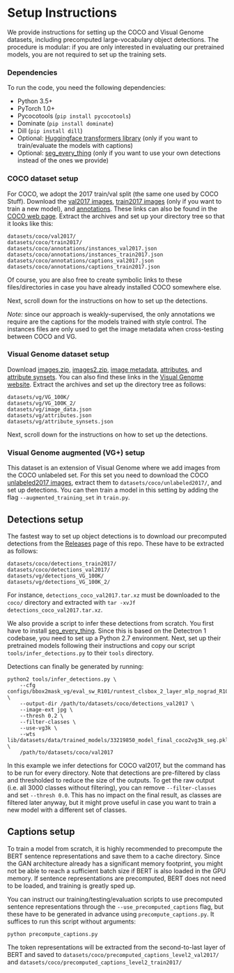 # Setup Instructions
We provide instructions for setting up the COCO and Visual Genome datasets, including precomputed large-vocabulary object detections. The procedure is modular: if you are only interested in evaluating our pretrained models, you are not required to set up the training sets.

### Dependencies
To run the code, you need the following dependencies:
- Python 3.5+
- PyTorch 1.0+
- Pycocotools (`pip install pycocotools`)
- Dominate (`pip install dominate`)
- Dill (`pip install dill`)
- Optional: [Huggingface transformers library](https://github.com/huggingface/transformers) (only if you want to train/evaluate the models with captions)
- Optional: [seg_every_thing](https://github.com/ronghanghu/seg_every_thing) (only if you want to use your own detections instead of the ones we provide)

### COCO dataset setup
For COCO, we adopt the 2017 train/val split (the same one used by COCO Stuff). Download the [val2017 images](http://images.cocodataset.org/zips/val2017.zip), [train2017 images](http://images.cocodataset.org/zips/train2017.zip) (only if you want to train a new model), and [annotations](http://images.cocodataset.org/annotations/annotations_trainval2017.zip). These links can also be found in the [COCO web page](https://cocodataset.org/#download).  Extract the archives and set up your directory tree so that it looks like this:

```
datasets/coco/val2017/
datasets/coco/train2017/
datasets/coco/annotations/instances_val2017.json
datasets/coco/annotations/instances_train2017.json
datasets/coco/annotations/captions_val2017.json
datasets/coco/annotations/captions_train2017.json
```
Of course, you are also free to create symbolic links to these files/directories in case you have already installed COCO somewhere else.

Next, scroll down for the instructions on how to set up the detections.

*Note:* since our approach is weakly-supervised, the only annotations we require are the captions for the models trained with style control. The instances files are only used to get the image metadata when cross-testing between COCO and VG.

### Visual Genome dataset setup
Download [images.zip](https://cs.stanford.edu/people/rak248/VG_100K_2/images.zip), [images2.zip](https://cs.stanford.edu/people/rak248/VG_100K_2/images2.zip), [image metadata](https://visualgenome.org/static/data/dataset/image_data.json.zip), [attributes](https://visualgenome.org/static/data/dataset/attributes.json.zip), and [attribute synsets](https://visualgenome.org/static/data/dataset/attribute_synsets.json.zip). You can also find these links in the [Visual Genome website](https://visualgenome.org/). Extract the archives and set up the directory tree as follows:
```
datasets/vg/VG_100K/
datasets/vg/VG_100K_2/
datasets/vg/image_data.json
datasets/vg/attributes.json
datasets/vg/attribute_synsets.json
```

Next, scroll down for the instructions on how to set up the detections.

### Visual Genome augmented (VG+) setup
This dataset is an extension of Visual Genome where we add images from the COCO unlabeled set. For this set you need to download the COCO [unlabeled2017 images](http://images.cocodataset.org/zips/unlabeled2017.zip), extract them to `datasets/coco/unlabeled2017/`, and set up detections. You can then train a model in this setting by adding the flag `--augmented_training_set` in `train.py`.

## Detections setup
The fastest way to set up object detections is to download our precomputed detections from the [Releases](https://github.com/dariopavllo/style-semantics/releases) page of this repo. These have to be extracted as follows:
```
datasets/coco/detections_train2017/
datasets/coco/detections_val2017/
datasets/vg/detections_VG_100K/
datasets/vg/detections_VG_100K_2/
```
For instance, `detections_coco_val2017.tar.xz` must be downloaded to the `coco/` directory and extracted with `tar -xvJf detections_coco_val2017.tar.xz`.

We also provide a script to infer these detections from scratch. You first have to install [seg_every_thing](https://github.com/ronghanghu/seg_every_thing). Since this is based on the Detectron 1 codebase, you need to set up a Python 2.7 environment. Next, set up their pretrained models following their instructions and copy our script `tools/infer_detections.py` to their `tools` directory.

Detections can finally be generated by running:
```
python2 tools/infer_detections.py \
	--cfg configs/bbox2mask_vg/eval_sw_R101/runtest_clsbox_2_layer_mlp_nograd_R101.yaml \
	--output-dir /path/to/datasets/coco/detections_val2017 \
	--image-ext jpg \
	--thresh 0.2 \
	--filter-classes \
	--use-vg3k \
	--wts lib/datasets/data/trained_models/33219850_model_final_coco2vg3k_seg.pkl \
	/path/to/datasets/coco/val2017
```
In this example we infer detections for COCO val2017, but the command has to be run for every directory.
Note that detections are pre-filtered by class and thresholded to reduce the size of the outputs. To get the raw output (i.e. all 3000 classes without filtering), you can remove `--filter-classes` and set `--thresh 0.0`. This has no impact on the final result, as classes are filtered later anyway, but it might prove useful in case you want to train a new model with a different set of classes.

## Captions setup
To train a model from scratch, it is highly recommended to precompute the BERT sentence representations and save them to a cache directory. Since the GAN architecture already has a significant memory footprint, you might not be able to reach a sufficient batch size if BERT is also loaded in the GPU memory. If sentence representations are precomputed, BERT does not need to be loaded, and training is greatly sped up.

You can instruct our training/testing/evaluation scripts to use precomputed sentence representations through the `--use_precomputed_captions` flag, but these have to be generated in advance using `precompute_captions.py`. It suffices to run this script without arguments:
```
python precompute_captions.py
```
The token representations will be extracted from the second-to-last layer of BERT and saved to `datasets/coco/precomputed_captions_level2_val2017/` and `datasets/coco/precomputed_captions_level2_train2017/`